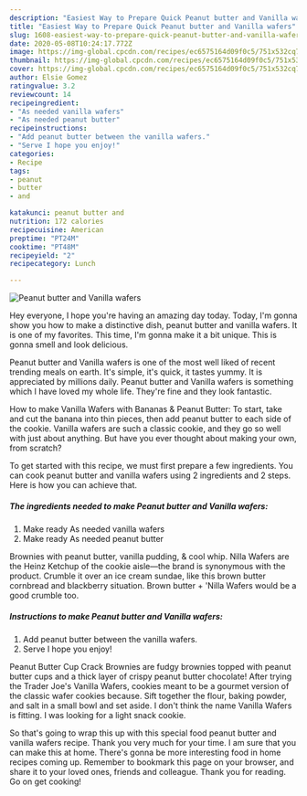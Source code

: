 ```yaml
---
description: "Easiest Way to Prepare Quick Peanut butter and Vanilla wafers"
title: "Easiest Way to Prepare Quick Peanut butter and Vanilla wafers"
slug: 1608-easiest-way-to-prepare-quick-peanut-butter-and-vanilla-wafers
date: 2020-05-08T10:24:17.772Z
image: https://img-global.cpcdn.com/recipes/ec6575164d09f0c5/751x532cq70/peanut-butter-and-vanilla-wafers-recipe-main-photo.jpg
thumbnail: https://img-global.cpcdn.com/recipes/ec6575164d09f0c5/751x532cq70/peanut-butter-and-vanilla-wafers-recipe-main-photo.jpg
cover: https://img-global.cpcdn.com/recipes/ec6575164d09f0c5/751x532cq70/peanut-butter-and-vanilla-wafers-recipe-main-photo.jpg
author: Elsie Gomez
ratingvalue: 3.2
reviewcount: 14
recipeingredient:
- "As needed vanilla wafers"
- "As needed peanut butter"
recipeinstructions:
- "Add peanut butter between the vanilla wafers."
- "Serve I hope you enjoy!"
categories:
- Recipe
tags:
- peanut
- butter
- and

katakunci: peanut butter and 
nutrition: 172 calories
recipecuisine: American
preptime: "PT24M"
cooktime: "PT48M"
recipeyield: "2"
recipecategory: Lunch

---
```



![Peanut butter and Vanilla wafers](https://img-global.cpcdn.com/recipes/ec6575164d09f0c5/751x532cq70/peanut-butter-and-vanilla-wafers-recipe-main-photo.jpg)

Hey everyone, I hope you're having an amazing day today. Today, I'm gonna show you how to make a distinctive dish, peanut butter and vanilla wafers. It is one of my favorites. This time, I'm gonna make it a bit unique. This is gonna smell and look delicious.

Peanut butter and Vanilla wafers is one of the most well liked of recent trending meals on earth. It's simple, it's quick, it tastes yummy. It is appreciated by millions daily. Peanut butter and Vanilla wafers is something which I have loved my whole life. They're fine and they look fantastic.

How to make Vanilla Wafers with Bananas &amp; Peanut Butter: To start, take and cut the banana into thin pieces, then add peanut butter to each side of the cookie. Vanilla wafers are such a classic cookie, and they go so well with just about anything. But have you ever thought about making your own, from scratch?


To get started with this recipe, we must first prepare a few ingredients. You can cook peanut butter and vanilla wafers using 2 ingredients and 2 steps. Here is how you can achieve that.

<!--inarticleads1-->

##### The ingredients needed to make Peanut butter and Vanilla wafers:

1. Make ready As needed vanilla wafers
1. Make ready As needed peanut butter


Brownies with peanut butter, vanilla pudding, &amp; cool whip. Nilla Wafers are the Heinz Ketchup of the cookie aisle—the brand is synonymous with the product. Crumble it over an ice cream sundae, like this brown butter cornbread and blackberry situation. Brown butter + &#39;Nilla Wafers would be a good crumble too. 

<!--inarticleads2-->

##### Instructions to make Peanut butter and Vanilla wafers:

1. Add peanut butter between the vanilla wafers.
1. Serve I hope you enjoy!


Peanut Butter Cup Crack Brownies are fudgy brownies topped with peanut butter cups and a thick layer of crispy peanut butter chocolate! After trying the Trader Joe&#39;s Vanilla Wafers, cookies meant to be a gourmet version of the classic wafer cookies because. Sift together the flour, baking powder, and salt in a small bowl and set aside. I don&#39;t think the name Vanilla Wafers is fitting. I was looking for a light snack cookie. 

So that's going to wrap this up with this special food peanut butter and vanilla wafers recipe. Thank you very much for your time. I am sure that you can make this at home. There's gonna be more interesting food in home recipes coming up. Remember to bookmark this page on your browser, and share it to your loved ones, friends and colleague. Thank you for reading. Go on get cooking!
